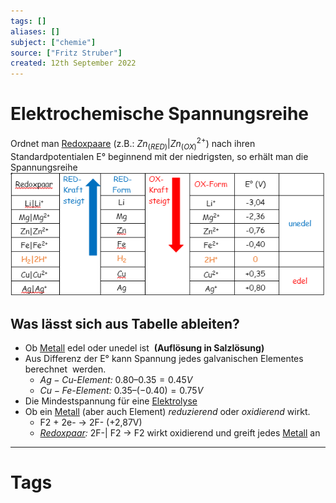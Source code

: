 ```yaml
---
tags: []
aliases: []
subject: ["chemie"]
source: ["Fritz Struber"]
created: 12th September 2022
---
```


# Elektrochemische Spannungsreihe
Ordnet man [Redoxpaare](Oxidation%20und%20Reduktion.md) (z.B.: $Zn_{(RED)}|Zn^{2+}_{(OX)}$) nach ihren Standardpotentialen E° beginnend mit der niedrigsten, so erhält man die Spannungsreihe
![800](assets/redoxpaare.png)

## Was lässt sich aus Tabelle ableiten? 
-  Ob [Metall](Metallbindung.md) edel oder unedel ist  **(Auflösung in Salzlösung)** 
-  Aus Differenz der E° kann Spannung jedes galvanischen Elementes berechnet  werden.
	- *$Ag-Cu$-Element:* $0.80 – 0.35 = 0.45V$
	- *$Cu-Fe$-Element:* $0.35 – (-0.40) = 0.75V$
-  Die Mindestspannung für eine [Elektrolyse](Elektrochemie.md) 
-  Ob ein [Metall](Metallbindung.md) (aber auch Element) *reduzierend* oder *oxidierend* wirkt.
	- F2 + 2e- → 2F- (+2,87V)
	- *[Redoxpaar](Oxidation%20und%20Reduktion.md):* 2F-| F2 → F2 wirkt oxidierend und greift jedes [Metall](Metallbindung.md) an



---
# Tags